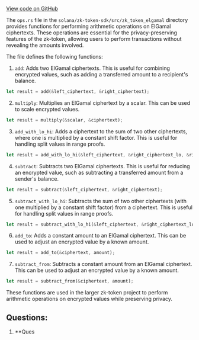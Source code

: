 [View code on GitHub](https://github.com/solana-labs/solana/blob/master/zk-token-sdk/src/zk_token_elgamal/ops.rs)

The `ops.rs` file in the `solana/zk-token-sdk/src/zk_token_elgamal` directory provides functions for performing arithmetic operations on ElGamal ciphertexts. These operations are essential for the privacy-preserving features of the zk-token, allowing users to perform transactions without revealing the amounts involved.

The file defines the following functions:

1. `add`: Adds two ElGamal ciphertexts. This is useful for combining encrypted values, such as adding a transferred amount to a recipient's balance.
```rust
let result = add(&left_ciphertext, &right_ciphertext);
```

2. `multiply`: Multiplies an ElGamal ciphertext by a scalar. This can be used to scale encrypted values.
```rust
let result = multiply(&scalar, &ciphertext);
```

3. `add_with_lo_hi`: Adds a ciphertext to the sum of two other ciphertexts, where one is multiplied by a constant shift factor. This is useful for handling split values in range proofs.
```rust
let result = add_with_lo_hi(&left_ciphertext, &right_ciphertext_lo, &right_ciphertext_hi);
```

4. `subtract`: Subtracts two ElGamal ciphertexts. This is useful for reducing an encrypted value, such as subtracting a transferred amount from a sender's balance.
```rust
let result = subtract(&left_ciphertext, &right_ciphertext);
```

5. `subtract_with_lo_hi`: Subtracts the sum of two other ciphertexts (with one multiplied by a constant shift factor) from a ciphertext. This is useful for handling split values in range proofs.
```rust
let result = subtract_with_lo_hi(&left_ciphertext, &right_ciphertext_lo, &right_ciphertext_hi);
```

6. `add_to`: Adds a constant amount to an ElGamal ciphertext. This can be used to adjust an encrypted value by a known amount.
```rust
let result = add_to(&ciphertext, amount);
```

7. `subtract_from`: Subtracts a constant amount from an ElGamal ciphertext. This can be used to adjust an encrypted value by a known amount.
```rust
let result = subtract_from(&ciphertext, amount);
```

These functions are used in the larger zk-token project to perform arithmetic operations on encrypted values while preserving privacy.
## Questions: 
 1. **Ques